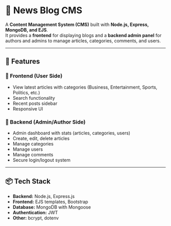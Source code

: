 # 📰 News Blog CMS

A **Content Management System (CMS)** built with **Node.js, Express, MongoDB, and EJS**.  
It provides a **frontend** for displaying blogs and a **backend admin panel** for authors and admins to manage articles, categories, comments, and users.

---

## 🚀 Features

### 🔹 Frontend (User Side)
- View latest articles with categories (Business, Entertainment, Sports, Politics, etc.)
- Search functionality
- Recent posts sidebar
- Responsive UI

### 🔹 Backend (Admin/Author Side)
- Admin dashboard with stats (articles, categories, users)
- Create, edit, delete articles
- Manage categories
- Manage users
- Manage comments
- Secure login/logout system

---

## 📦 Tech Stack
- **Backend:** Node.js, Express.js
- **Frontend:** EJS templates, Bootstrap
- **Database:** MongoDB with Mongoose
- **Authentication:** JWT
- **Other:** bcrypt, dotenv

